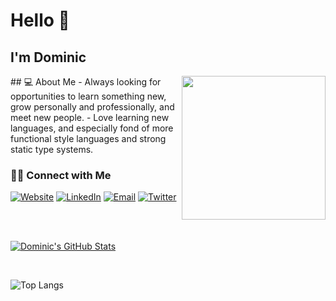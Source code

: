 <!-- markdownlint-disable MD033 -->
# Hello 👋 <h2>I'm Dominic</h2>

<img align='right' src="https://media.giphy.com/media/M9gbBd9nbDrOTu1Mqx/giphy.gif" width="230">
## 💻 About Me
- Always looking for opportunities to learn something new, grow personally and professionally, and meet new people.
- Love learning new languages, and especially fond of more functional style languages and strong static type systems.

<h3> 🤝🏻 Connect with Me </h3>
<a href="https://www.domt.dev/"><img alt="Website" src="https://img.shields.io/badge/Site-domt.dev-black?style=for-the-badge&logo=firefox"></a>
<a href="https://www.linkedin.com/in/dom-torr/"><img alt="LinkedIn" src="https://img.shields.io/badge/LinkedIn-dom--torr-blue?style=for-the-badge&logo=linkedin"></a>
<a href="mailto:dom@domtorr.com"><img alt="Email" src="https://img.shields.io/badge/Email-dom%40domtorr.com-blue?style=for-the-badge&logo=gmail"></a>
<a href="https://twitter.com/dom_torr"><img alt="Twitter" src="https://img.shields.io/badge/Twitter-dom__torr-blue?style=for-the-badge&logo=twitter"></a>

<br/><br/>

[![Dominic's GitHub Stats](https://github-readme-stats.vercel.app/api?username=djtorel&show_icons=true&theme=synthwave&include_all_commits=true)](https://github.com/djtorel)

<br/>

![Top Langs](https://github-readme-stats.vercel.app/api/top-langs/?username=djtorel&show_icons=true&langs_count=10&theme=tokyonight&layout=compact)

<br /><br />
